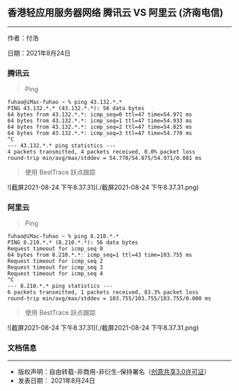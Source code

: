 ## 香港轻应用服务器网络  腾讯云 VS 阿里云 (济南电信)

***

作者：付浩

日期：2021年8月24日

### 腾讯云

> Ping

```shell
fuhao@iMac-fuhao ~ % ping 43.132.*.*
PING 43.132.*.* (43.132.*.*): 56 data bytes
64 bytes from 43.132.*.*: icmp_seq=0 ttl=47 time=54.971 ms
64 bytes from 43.132.*.*: icmp_seq=1 ttl=47 time=54.933 ms
64 bytes from 43.132.*.*: icmp_seq=2 ttl=47 time=54.825 ms
64 bytes from 43.132.*.*: icmp_seq=3 ttl=47 time=54.770 ms
^C
--- 43.132.*.* ping statistics ---
4 packets transmitted, 4 packets received, 0.0% packet loss
round-trip min/avg/max/stddev = 54.770/54.875/54.971/0.081 ms
```

> 使用 BestTrace 跃点跟踪

![截屏2021-08-24 下午8.37.31](./截屏2021-08-24 下午8.37.31.png)

### 阿里云

> Ping

```shell
fuhao@iMac-fuhao ~ % ping 8.210.*.*
PING 8.210.*.* (8.210.*.*): 56 data bytes
Request timeout for icmp_seq 0
64 bytes from 8.210.*.*: icmp_seq=1 ttl=43 time=103.755 ms
Request timeout for icmp_seq 2
Request timeout for icmp_seq 3
Request timeout for icmp_seq 4
^C
--- 8.210.*.* ping statistics ---
6 packets transmitted, 1 packets received, 83.3% packet loss
round-trip min/avg/max/stddev = 103.755/103.755/103.755/0.000 ms
```

> 使用 BestTrace 跃点跟踪

![截屏2021-08-24 下午8.37.31](./截屏2021-08-24 下午8.37.31.png)

### 文档信息

***

- 版权声明：自由转载-非商用-非衍生-保持署名（[创意共享3.0许可证](https://creativecommons.org/licenses/by-nc-nd/3.0/deed.zh)）
- 发表日期： 2021年8月24日